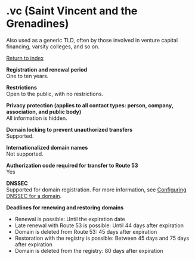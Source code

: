 # \.vc \(Saint Vincent and the Grenadines\)<a name="vc"></a>

Also used as a generic TLD, often by those involved in venture capital financing, varsity colleges, and so on\.

[Return to index](registrar-tld-list.md#index)

**Registration and renewal period**  
One to ten years\.

**Restrictions**  
Open to the public, with no restrictions\.

**Privacy protection \(applies to all contact types: person, company, association, and public body\)**  
All information is hidden\.

**Domain locking to prevent unauthorized transfers**  
Supported\.

**Internationalized domain names**  
Not supported\.

**Authorization code required for transfer to Route 53**  
Yes

**DNSSEC**  
Supported for domain registration\. For more information, see [Configuring DNSSEC for a domain](domain-configure-dnssec.md)\.

**Deadlines for renewing and restoring domains**  
+ Renewal is possible: Until the expiration date
+ Late renewal with Route 53 is possible: Until 44 days after expiration
+ Domain is deleted from Route 53: 45 days after expiration
+ Restoration with the registry is possible: Between 45 days and 75 days after expiration
+ Domain is deleted from the registry: 80 days after expiration
